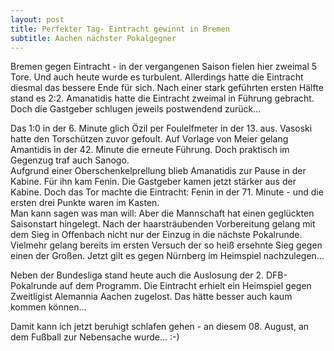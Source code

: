 ```yaml
---
layout: post
title: Perfekter Tag- Eintracht gewinnt in Bremen
subtitle: Aachen nächster Pokalgegner
---
```


Bremen gegen Eintracht - in der vergangenen Saison fielen hier zweimal 5 Tore. Und auch heute wurde es turbulent. Allerdings hatte die Eintracht diesmal das bessere Ende für sich. Nach einer stark geführten ersten Hälfte stand es 2:2. Amanatidis hatte die Eintracht zweimal in Führung gebracht. Doch die Gastgeber schlugen jeweils postwendend zurück...

Das 1:0 in der 6. Minute glich Özil per Foulelfmeter in der 13. aus. Vasoski hatte den Torschützen zuvor gefoult. Auf Vorlage von Meier gelang Amantidis in der 42. Minute die erneute Führung. Doch praktisch im Gegenzug traf auch Sanogo.  
Aufgrund einer Oberschenkelprellung blieb Amanatidis zur Pause in der Kabine. Für ihn kam Fenin. Die Gastgeber kamen jetzt stärker aus der Kabine. Doch das Tor machte die Eintracht: Fenin in der 71. Minute - und die ersten drei Punkte waren im Kasten.  
Man kann sagen was man will: Aber die Mannschaft hat einen geglückten Saisonstart hingelegt. Nach der haarsträubenden Vorbereitung gelang mit dem Sieg in Offenbach nicht nur der Einzug in die nächste Pokalrunde. Vielmehr gelang bereits im ersten Versuch der so heiß ersehnte Sieg gegen einen der Großen. Jetzt gilt es gegen Nürnberg im Heimspiel nachzulegen...

Neben der Bundesliga stand heute auch die Auslosung der 2. DFB-Pokalrunde auf dem Programm. Die Eintracht erhielt ein Heimspiel gegen Zweitligist Alemannia Aachen zugelost. Das hätte besser auch kaum kommen können...

Damit kann ich jetzt beruhigt schlafen gehen - an diesem 08. August, an dem Fußball zur Nebensache wurde... :-)

